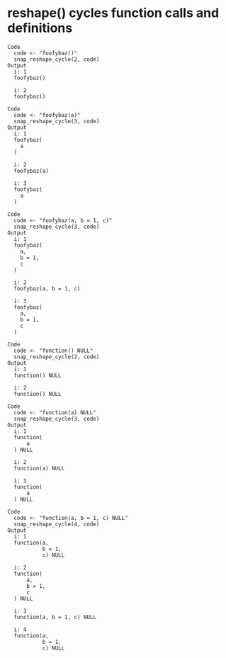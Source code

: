# reshape() cycles function calls and definitions

    Code
      code <- "foofybaz()"
      snap_reshape_cycle(2, code)
    Output
      i: 1
      foofybaz()
      
      i: 2
      foofybaz()
      
    Code
      code <- "foofybaz(a)"
      snap_reshape_cycle(3, code)
    Output
      i: 1
      foofybaz(
        a
      )
      
      i: 2
      foofybaz(a)
      
      i: 3
      foofybaz(
        a
      )
      
    Code
      code <- "foofybaz(a, b = 1, c)"
      snap_reshape_cycle(3, code)
    Output
      i: 1
      foofybaz(
        a,
        b = 1,
        c
      )
      
      i: 2
      foofybaz(a, b = 1, c)
      
      i: 3
      foofybaz(
        a,
        b = 1,
        c
      )
      
    Code
      code <- "function() NULL"
      snap_reshape_cycle(2, code)
    Output
      i: 1
      function() NULL
      
      i: 2
      function() NULL
      
    Code
      code <- "function(a) NULL"
      snap_reshape_cycle(3, code)
    Output
      i: 1
      function(
          a
      ) NULL
      
      i: 2
      function(a) NULL
      
      i: 3
      function(
          a
      ) NULL
      
    Code
      code <- "function(a, b = 1, c) NULL"
      snap_reshape_cycle(4, code)
    Output
      i: 1
      function(a,
               b = 1,
               c) NULL
      
      i: 2
      function(
          a,
          b = 1,
          c
      ) NULL
      
      i: 3
      function(a, b = 1, c) NULL
      
      i: 4
      function(a,
               b = 1,
               c) NULL
      

